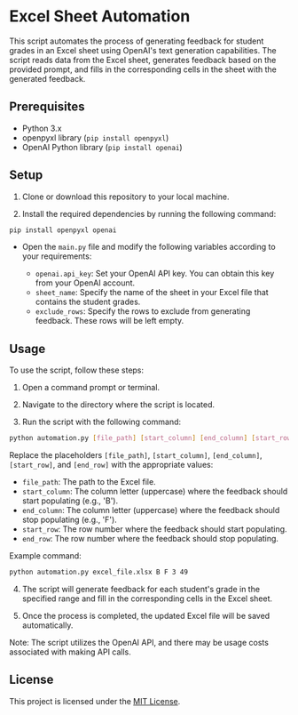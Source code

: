 # Excel Sheet Automation

This script automates the process of generating feedback for student grades in an Excel sheet using OpenAI's text generation capabilities. The script reads data from the Excel sheet, generates feedback based on the provided prompt, and fills in the corresponding cells in the sheet with the generated feedback.

## Prerequisites

- Python 3.x
- openpyxl library (`pip install openpyxl`)
- OpenAI Python library (`pip install openai`)

## Setup

1. Clone or download this repository to your local machine.
    
2. Install the required dependencies by running the following command:
```bash
pip install openpyxl openai
```
    
- Open the `main.py` file and modify the following variables according to your requirements:
    
    - `openai.api_key`: Set your OpenAI API key. You can obtain this key from your OpenAI account.
    - `sheet_name`: Specify the name of the sheet in your Excel file that contains the student grades.
    - `exclude_rows`: Specify the rows to exclude from generating feedback. These rows will be left empty.

## Usage

To use the script, follow these steps:

1. Open a command prompt or terminal.
    
2. Navigate to the directory where the script is located.
    
3. Run the script with the following command:
```bash
python automation.py [file_path] [start_column] [end_column] [start_row] [end_row]
```

Replace the placeholders `[file_path]`, `[start_column]`, `[end_column]`, `[start_row]`, and `[end_row]` with the appropriate values:

- `file_path`: The path to the Excel file.
- `start_column`: The column letter (uppercase) where the feedback should start populating (e.g., 'B').
- `end_column`: The column letter (uppercase) where the feedback should stop populating (e.g., 'F').
- `start_row`: The row number where the feedback should start populating.
- `end_row`: The row number where the feedback should stop populating.

Example command:

```bash
python automation.py excel_file.xlsx B F 3 49
```
    
4. The script will generate feedback for each student's grade in the specified range and fill in the corresponding cells in the Excel sheet.
    
5. Once the process is completed, the updated Excel file will be saved automatically.

Note: The script utilizes the OpenAI API, and there may be usage costs associated with making API calls.

## License

This project is licensed under the [MIT License](https://chat.openai.com/LICENSE).
